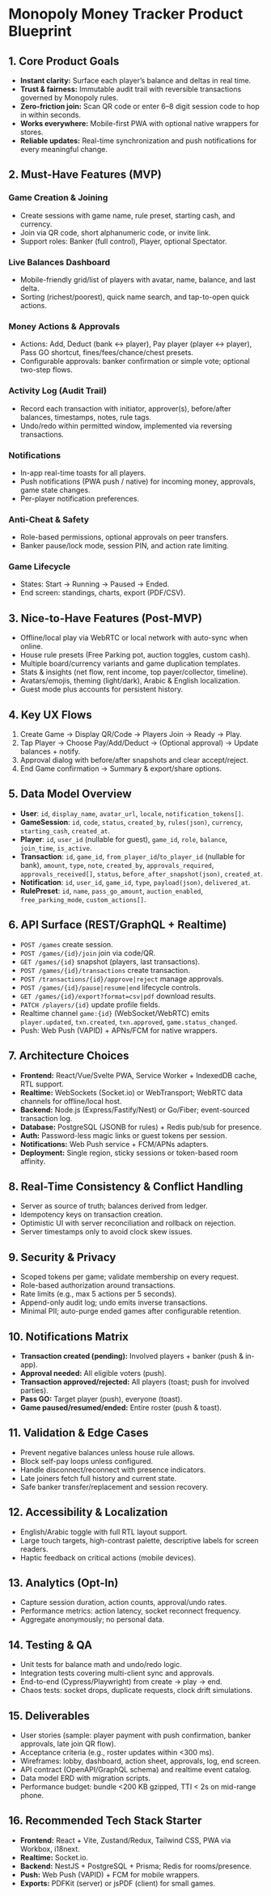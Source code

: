 # Monopoly Money Tracker Product Blueprint

## 1. Core Product Goals
- **Instant clarity:** Surface each player’s balance and deltas in real time.
- **Trust & fairness:** Immutable audit trail with reversible transactions governed by Monopoly rules.
- **Zero-friction join:** Scan QR code or enter 6–8 digit session code to hop in within seconds.
- **Works everywhere:** Mobile-first PWA with optional native wrappers for stores.
- **Reliable updates:** Real-time synchronization and push notifications for every meaningful change.

## 2. Must-Have Features (MVP)
### Game Creation & Joining
- Create sessions with game name, rule preset, starting cash, and currency.
- Join via QR code, short alphanumeric code, or invite link.
- Support roles: Banker (full control), Player, optional Spectator.

### Live Balances Dashboard
- Mobile-friendly grid/list of players with avatar, name, balance, and last delta.
- Sorting (richest/poorest), quick name search, and tap-to-open quick actions.

### Money Actions & Approvals
- Actions: Add, Deduct (bank ↔ player), Pay player (player ↔ player), Pass GO shortcut, fines/fees/chance/chest presets.
- Configurable approvals: banker confirmation or simple vote; optional two-step flows.

### Activity Log (Audit Trail)
- Record each transaction with initiator, approver(s), before/after balances, timestamps, notes, rule tags.
- Undo/redo within permitted window, implemented via reversing transactions.

### Notifications
- In-app real-time toasts for all players.
- Push notifications (PWA push / native) for incoming money, approvals, game state changes.
- Per-player notification preferences.

### Anti-Cheat & Safety
- Role-based permissions, optional approvals on peer transfers.
- Banker pause/lock mode, session PIN, and action rate limiting.

### Game Lifecycle
- States: Start → Running → Paused → Ended.
- End screen: standings, charts, export (PDF/CSV).

## 3. Nice-to-Have Features (Post-MVP)
- Offline/local play via WebRTC or local network with auto-sync when online.
- House rule presets (Free Parking pot, auction toggles, custom cash).
- Multiple board/currency variants and game duplication templates.
- Stats & insights (net flow, rent income, top payer/collector, timeline).
- Avatars/emojis, theming (light/dark), Arabic & English localization.
- Guest mode plus accounts for persistent history.

## 4. Key UX Flows
1. Create Game → Display QR/Code → Players Join → Ready → Play.
2. Tap Player → Choose Pay/Add/Deduct → (Optional approval) → Update balances + notify.
3. Approval dialog with before/after snapshots and clear accept/reject.
4. End Game confirmation → Summary & export/share options.

## 5. Data Model Overview
- **User**: `id`, `display_name`, `avatar_url`, `locale`, `notification_tokens[]`.
- **GameSession**: `id`, `code`, `status`, `created_by`, `rules(json)`, `currency`, `starting_cash`, `created_at`.
- **Player**: `id`, `user_id` (nullable for guest), `game_id`, `role`, `balance`, `join_time`, `is_active`.
- **Transaction**: `id`, `game_id`, `from_player_id`/`to_player_id` (nullable for bank), `amount`, `type`, `note`, `created_by`, `approvals_required`, `approvals_received[]`, `status`, `before_after_snapshot(json)`, `created_at`.
- **Notification**: `id`, `user_id`, `game_id`, `type`, `payload(json)`, `delivered_at`.
- **RulePreset**: `id`, `name`, `pass_go_amount`, `auction_enabled`, `free_parking_mode`, `custom_actions[]`.

## 6. API Surface (REST/GraphQL + Realtime)
- `POST /games` create session.
- `POST /games/{id}/join` join via code/QR.
- `GET /games/{id}` snapshot (players, last transactions).
- `POST /games/{id}/transactions` create transaction.
- `POST /transactions/{id}/approve|reject` manage approvals.
- `POST /games/{id}/pause|resume|end` lifecycle controls.
- `GET /games/{id}/export?format=csv|pdf` download results.
- `PATCH /players/{id}` update profile fields.
- Realtime channel `game:{id}` (WebSocket/WebRTC) emits `player.updated`, `txn.created`, `txn.approved`, `game.status_changed`.
- Push: Web Push (VAPID) + APNs/FCM for native wrappers.

## 7. Architecture Choices
- **Frontend:** React/Vue/Svelte PWA, Service Worker + IndexedDB cache, RTL support.
- **Realtime:** WebSockets (Socket.io) or WebTransport; WebRTC data channels for offline/local host.
- **Backend:** Node.js (Express/Fastify/Nest) or Go/Fiber; event-sourced transaction log.
- **Database:** PostgreSQL (JSONB for rules) + Redis pub/sub for presence.
- **Auth:** Password-less magic links or guest tokens per session.
- **Notifications:** Web Push service + FCM/APNs adapters.
- **Deployment:** Single region, sticky sessions or token-based room affinity.

## 8. Real-Time Consistency & Conflict Handling
- Server as source of truth; balances derived from ledger.
- Idempotency keys on transaction creation.
- Optimistic UI with server reconciliation and rollback on rejection.
- Server timestamps only to avoid clock skew issues.

## 9. Security & Privacy
- Scoped tokens per game; validate membership on every request.
- Role-based authorization around transactions.
- Rate limits (e.g., max 5 actions per 5 seconds).
- Append-only audit log; undo emits inverse transactions.
- Minimal PII; auto-purge ended games after configurable retention.

## 10. Notifications Matrix
- **Transaction created (pending):** Involved players + banker (push & in-app).
- **Approval needed:** All eligible voters (push).
- **Transaction approved/rejected:** All players (toast; push for involved parties).
- **Pass GO:** Target player (push), everyone (toast).
- **Game paused/resumed/ended:** Entire roster (push & toast).

## 11. Validation & Edge Cases
- Prevent negative balances unless house rule allows.
- Block self-pay loops unless configured.
- Handle disconnect/reconnect with presence indicators.
- Late joiners fetch full history and current state.
- Safe banker transfer/replacement and session recovery.

## 12. Accessibility & Localization
- English/Arabic toggle with full RTL layout support.
- Large touch targets, high-contrast palette, descriptive labels for screen readers.
- Haptic feedback on critical actions (mobile devices).

## 13. Analytics (Opt-In)
- Capture session duration, action counts, approval/undo rates.
- Performance metrics: action latency, socket reconnect frequency.
- Aggregate anonymously; no personal data.

## 14. Testing & QA
- Unit tests for balance math and undo/redo logic.
- Integration tests covering multi-client sync and approvals.
- End-to-end (Cypress/Playwright) from create → play → end.
- Chaos tests: socket drops, duplicate requests, clock drift simulations.

## 15. Deliverables
- User stories (sample: player payment with push confirmation, banker approvals, late join QR flow).
- Acceptance criteria (e.g., roster updates within <300 ms).
- Wireframes: lobby, dashboard, action sheet, approvals, log, end screen.
- API contract (OpenAPI/GraphQL schema) and realtime event catalog.
- Data model ERD with migration scripts.
- Performance budget: bundle <200 KB gzipped, TTI < 2s on mid-range phone.

## 16. Recommended Tech Stack Starter
- **Frontend:** React + Vite, Zustand/Redux, Tailwind CSS, PWA via Workbox, i18next.
- **Realtime:** Socket.io.
- **Backend:** NestJS + PostgreSQL + Prisma; Redis for rooms/presence.
- **Push:** Web Push (VAPID) + FCM for mobile wrappers.
- **Exports:** PDFKit (server) or jsPDF (client) for small games.
